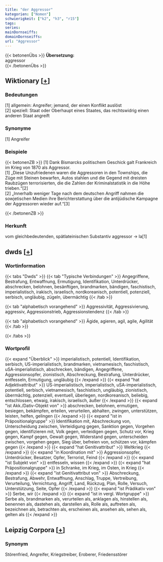 ```yaml
---
title: "der Aggressor"
kategorien: ["Nomen"]
schwierigkeit: ["k2", "h3", "r15"]
tags:
series:
mainDornseiffs:
domainDornseiffs:
url: "Aggressor"
---
```


{{< betonenÜbs >}}
**Übersetzung:**  
aggressor  
{{< /betonenÜbs >}}

## Wiktionary [[+](https://de.wiktionary.org/wiki/Aggressor)]

### Bedeutungen
[1] allgemein: Angreifer; jemand, der einen Konflikt auslöst  
[2] speziell: Staat oder Oberhaupt eines Staates, das rechtswidrig einen anderen Staat angreift  

### Synonyme
[1] Angreifer  

### Beispiele
{{< betonenZB >}}
[1] Dank Bismarcks politischem Geschick galt Frankreich im Krieg von 1870 als Aggressor.  
[1] „Diese Unzufriedenen waren die Aggressoren in den Townships, die Züge mit Steinen bewarfen, Autos stahlen und die Gegend mit dreisten Raubzügen terrorisierten, die die Zahlen der Kriminalstatistik in die Höhe trieben.“[2]  
[2] „Innerhalb weniger Tage nach dem deutschen Angriff nahmen die sowjetischen Medien ihre Berichterstattung über die antijüdische Kampagne der Aggressoren wieder auf.“[3]  

{{< /betonenZB >}}
### Herkunft
vom gleichbedeutenden, spätlateinischen Substantiv aggressor → la[1]  



## dwds [[+](https://www.dwds.de/wb/Aggressor)]

### Wortinformation
{{< tabs "Dwds" >}}
{{< tab "Typische Verbindungen" >}}
Angegriffene, Bestrafung, Entwaffnung, Ermutigung, Identifikation, Unterdrücker, abschrecken, belohnen, besänftigen, brandmarken, bändigen, faschistisch, imperialistisch, irakisch, israelisch, nordkoreanisch, potentiell, potenziell, serbisch, ungläubig, zügeln, übermächtig
{{< /tab >}}

{{< tab "alphabetisch vorangehend" >}}
Aggressivität, Aggressivierung, aggressiv, Aggressionstrieb, Aggressionstendenz
{{< /tab >}}

{{< tab "alphabetisch vorangehend" >}}
Ägide, agieren, agil, agile, Agilität
{{< /tab >}}

{{< /tabs >}}

### Wortprofil
{{< expand "Überblick" >}} imperialistisch, potentiell, Identifikation, serbisch, US-imperialistisch, brandmarken, vietnamesisch, faschistisch, uSA-imperialistisch, abschrecken, bändigen, Angegriffene, Aggressionsopfer, zionistisch, Abschreckung, Bestrafung, Unterdrücker, entfesseln, Ermutigung, ungläubig {{< /expand >}}
{{< expand "hat Adjektivattribut" >}} US-imperialistisch, imperialistisch, uSA-imperialistisch, potentiell, serbisch, vietnamesisch, faschistisch, ungläubig, zionistisch, übermächtig, potenziell, eventuell, überlegen, nordkoreanisch, beliebig, entschlossen, etwaig, irakisch, israelisch, äußer {{< /expand >}}
{{< expand "ist Akk./Dativ-Objekt von" >}} abschrecken, belohnen, ermutigen, besiegen, bekämpfen, erteilen, verurteilen, abhalten, zwingen, unterstützen, leisten, helfen, gelingen {{< /expand >}}
{{< expand "ist in Präpositionalgruppe" >}} Identifikation mit, Abschreckung von, Unterscheidung zwischen, Verteidigung gegen, Sanktion gegen, Vorgehen gegen, identifizieren mit, Volk gegen, verteidigen gegen, Schutz vor, Krieg gegen, Kampf gegen, Gewalt gegen, Widerstand gegen, unterscheiden zwischen, vorgehen gegen, Sieg über, befreien von, schützen vor, kämpfen gegen {{< /expand >}}
{{< expand "hat Genitivattribut" >}} Weltkrieg {{< /expand >}}
{{< expand "in Koordination mit" >}} Aggressionsopfer, Unterdrücker, Besatzer, Opfer, Terrorist, Feind {{< /expand >}}
{{< expand "ist Subjekt von" >}} entfesseln, wissen {{< /expand >}}
{{< expand "hat Präpositionalgruppe" >}} in Schranke, im Krieg, im Osten, in Krieg {{< /expand >}}
{{< expand "ist Genitivattribut von" >}} Abschreckung, Bestrafung, Abwehr, Entwaffnung, Anschlag, Truppe, Vertreibung, Verurteilung, Vernichtung, Angriff, Land, Rückzug, Plan, Rolle, Versuch, Unterstützung, Seite, Opfer {{< /expand >}}
{{< expand "ist Prädikativ von" >}} Serbe, wir {{< /expand >}}
{{< expand "ist in vergl. Wortgruppe" >}} Serbe als, brandmarken als, verurteilen als, anklagen als, hinstellen als, benennen als, dastehen als, darstellen als, Rolle als, auftreten als, bezeichnen als, betrachten als, erscheinen als, ansehen als, sehen als, gelten als {{< /expand >}}

## Leipzig Corpora [[+](https://corpora.uni-leipzig.de/en/res?word=Aggressor&corpusId=deu_newscrawl-public_2018)]


### Synonym
Störenfried, Angreifer, Kriegstreiber, Eroberer, Friedensstörer

